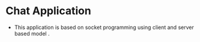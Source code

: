 # Chat Application 
- This application is based on socket programming using client and server based model . 
